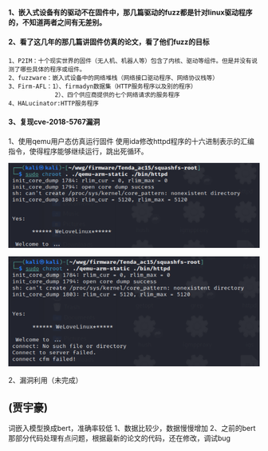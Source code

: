 #### 1、嵌入式设备有的驱动不在固件中，那几篇驱动的fuzz都是针对linux驱动程序的，不知道两者之间有无差别。

#### 2、看了这几年的那几篇讲固件仿真的论文，看了他们fuzz的目标

    1、P2IM：十个现实世界的固件（无人机、机器人等）包含了内核、驱动等组件。但是并没有说测了哪些具体的程序或组件。
    2、fuzzware：嵌入式设备中的网络堆栈（网络接口驱动程序、网络协议栈等）
    3、Firm-AFL：1）、firmadyn数据集（HTTP服务程序以及别的程序）
                 2）、四个供应商提供的七个网络请求的服务程序
    4、HALucinator:HTTP服务程序

#### 3、复现cve-2018-5767漏洞

1、使用qemu用户态仿真运行固件
使用ida修改httpd程序的十六进制表示的汇编指令，使得程序能够继续运行，跳出死循环。

![image](https://github.com/Cyber-Security-Team/binary_function_similarity/blob/main/image/%E9%97%AE%E9%A2%981.png)

![image](https://github.com/Cyber-Security-Team/binary_function_similarity/blob/main/image/%E9%97%AE%E9%A2%982.png)


2、漏洞利用（未完成）


## (贾宇豪)

词嵌入模型换成bert，准确率较低
1、数据比较少，数据慢慢增加
2、之前的bert那部分代码处理有点问题，根据最新的论文的代码，还在修改，调试bug
